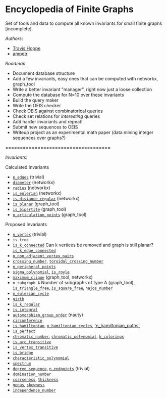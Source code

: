 Encyclopedia of Finite Graphs
=============================

Set of tools and data to compute all known invariants for small finite graphs [incomplete].


*Authors*:

+ [Travis Hoppe](https://github.com/thoppe)
+ [ampetr](https://github.com/ampetr) 

*Roadmap*:

+ Document database structure
+ Add a few invariants, easy ones that can be computed with networkx, graph_tool
+ Write a better invariant "manager", right now just a loose collection
+ Compute the database for N=10 over these invariants
+ Build the query maker
+ Write the OEIS checker
+ Check OEIS against combinatorical queries
+ Check set relations for _interesting_ queries
+ Add harder invariants and repeat!
+ Submit new sequences to OEIS
+ Writeup project as an experimental math paper (data mining integer sequences over graphs?)

====================================

*Invariants*:

Calculated Invariants

+ [`n_edges`](http://mathworld.wolfram.com/EdgeCount.html) (trivial)
+ [`diameter`](http://mathworld.wolfram.com/GraphDiameter.html) (networkx)
+ [`radius`](http://mathworld.wolfram.com/GraphRadius.html) (networkx)
+ [`is_eulerian`](http://mathworld.wolfram.com/EulerianGraph.html) (networkx)
+ [`is_distance_regular`](http://mathworld.wolfram.com/Distance-RegularGraph.html) (networkx)
+ [`is_planar`](http://mathworld.wolfram.com/PlanarGraph.html) (graph_tool)
+ [`is_bipartite`](http://mathworld.wolfram.com/BipartiteGraph.html) (graph_tool)
+ [`n_articulation_points`](http://mathworld.wolfram.com/ArticulationVertex.html) (graph_tool)

Proposed Invariants

+ [`n_vertex`](http://mathworld.wolfram.com/VertexCount.html) (trivial)
+ `is_tree`
+ [`is_k_connected`](http://mathworld.wolfram.com/k-ConnectedGraph.html) Can k vertices be removed and graph is still planar? [`is_k_edge_connected`](http://mathworld.wolfram.com/k-Edge-ConnectedGraph.html)
+ [`n_non_adjacent_vertex_pairs`](http://mathworld.wolfram.com/NonadjacentVertexPairs.html)
+ [`crossing_number`](http://mathworld.wolfram.com/GraphCrossingNumber.html), [`toroidal_crossing_number`](http://mathworld.wolfram.com/ToroidalCrossingNumber.html)
+ [`n_peripheral_points`](http://mathworld.wolfram.com/PeripheralPoint.html)
+ [`sigma_polynomial`](http://mathworld.wolfram.com/SigmaPolynomial.html), [`is_royle`](http://mathworld.wolfram.com/RoyleGraphs.html)
+ [`maximum_clique`](http://mathworld.wolfram.com/MaximalClique.html) (graph_tool, networkx)
+ `n_subgraph_A` Number of subgraphs of type A (graph_tool), [`is_triangle_free`](http://mathworld.wolfram.com/Triangle-FreeGraph.html), [`is_square_free`](http://mathworld.wolfram.com/Square-FreeGraph.html), [`hajos_number`](http://mathworld.wolfram.com/HajosNumber.html)
+ [`n_eulerian_cycle`](http://mathworld.wolfram.com/EulerianCycle.html)
+ [`girth`](http://mathworld.wolfram.com/Girth.html)
+ [`is_k_regular`](http://mathworld.wolfram.com/RegularGraph.html)
+ [`is_integral`](http://mathworld.wolfram.com/IntegralGraph.html)
+ [`automorphism_group_order`](http://mathworld.wolfram.com/GraphAutomorphism.html) (nauty)
+ [`circumference`](http://mathworld.wolfram.com/GraphCircumference.html)
+ [`is_hamiltonian`](http://mathworld.wolfram.com/HamiltonianGraph.html), [`n_hamiltonian_cycles`](http://mathworld.wolfram.com/HamiltonianCycle.html), ['n_hamiltonian_paths'](http://mathworld.wolfram.com/HamiltonianPath.html)
+ [`is_perfect`](http://mathworld.wolfram.com/PerfectGraph.html)
+ [`chromatic_number`](http://mathworld.wolfram.com/ChromaticNumber.html), [`chromatic_polynomial`](http://mathworld.wolfram.com/ChromaticPolynomial.html), [`k_colorings`](http://mathworld.wolfram.com/k-Coloring.html)
+ [`is_arc_transitive`](http://mathworld.wolfram.com/Arc-TransitiveGraph.html)
+ [`is_vertex_transitive`](http://mathworld.wolfram.com/Vertex-TransitiveGraph.html)
+ [`is_bridge`](http://mathworld.wolfram.com/BridgedGraph.html)
+ [`characteristic_polynomial`](http://mathworld.wolfram.com/CharacteristicPolynomial.html)
+ [`spectrum`](http://mathworld.wolfram.com/GraphSpectrum.html)
+ [`degree_sequence`](http://mathworld.wolfram.com/DegreeSequence.html), [`n_endpoints`](http://mathworld.wolfram.com/Endpoint.html) (trivial)
+ [`domination_number`](http://mathworld.wolfram.com/DominationNumber.html)
+ [`coarseness`](http://mathworld.wolfram.com/GraphCoarseness.html), [`thickness`](http://mathworld.wolfram.com/GraphThickness.html)
+ [`genus`](http://mathworld.wolfram.com/GraphGenus.html), [`skewness`](http://mathworld.wolfram.com/GraphSkewness.html)
+ [`independence_number`](http://mathworld.wolfram.com/IndependenceNumber.html)
